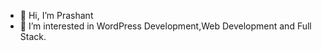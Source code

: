 - 👋 Hi, I’m Prashant
- 👀 I’m interested in WordPress Development,Web Development and Full Stack.

<!-- - 💞️ I’m looking to collaborate on ... -->
<!-- - 📫 How to reach me ... -->

<!---
prashant073/prashant073 is a ✨ special ✨ repository because its `README.md` (this file) appears on your GitHub profile.
You can click the Preview link to take a look at your changes.
--->
